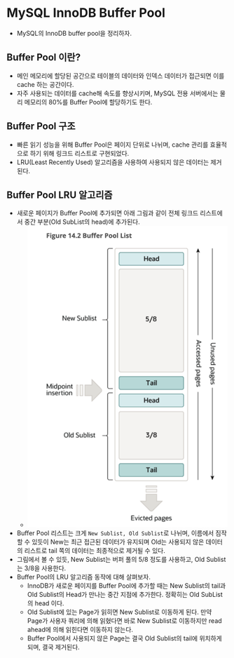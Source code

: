 # MySQL InnoDB Buffer Pool

- MySQL의 InnoDB buffer pool을 정리하자.

## Buffer Pool 이란?

- 메인 메모리에 할당된 공간으로 테이블의 데이터와 인덱스 데이터가 접근되면 이를 cache 하는 공간이다.
- 자주 사용되는 데이터를 cache해 속도를 향상시키며, MySQL 전용 서버에서는 물리 메모리의 80%를 Buffer Pool에 할당하기도 한다.

## Buffer Pool 구조

- 빠른 읽기 성능을 위해 Buffer Pool은 페이지 단위로 나뉘며, cache 관리를 효율적으로 하기 위해 링크드 리스트로 구현되었다.
- LRU(Least Recently Used) 알고리즘을 사용하여 사용되지 않은 데이터는 제거된다.

## Buffer Pool LRU 알고리즘

- 새로운 페이지가 Buffer Pool에 추가되면 아래 그림과 같이 전체 링크드 리스트에서 중간 부분(Old SubList의 head)에 추가된다.
  - <img src="https://github.com/programmer-sjk/TIL/blob/main/images/db/innodb_buffer_pool.png" width="600">
- Buffer Pool 리스트는 크게 `New Sublist, Old Sublist`로 나뉘며, 이름에서 짐작할 수 있듯이 New는 최근 접근된 데이터가 유지되며 Old는 사용되지 않은 데이터의 리스트로 tail 쪽의 데이터는 최종적으로 제거될 수 있다.
- 그림에서 볼 수 있듯, New Sublist는 버퍼 풀의 5/8 정도를 사용하고, Old Sublist는 3/8을 사용한다.
- Buffer Pool의 LRU 알고리즘 동작에 대해 살펴보자.
  - InnoDB가 새로운 페이지를 Buffer Pool에 추가할 때는 New Sublist의 tail과 Old Sublist의 Head가 만나는 중간 지점에 추가한다. 정확히는 Old SubList의 head 이다.
  - Old Sublist에 있는 Page가 읽히면 New Sublist로 이동하게 된다. 만약 Page가 사용자 쿼리에 의해 읽혔다면 바로 New Sublist로 이동하지만 read ahead에 의해 읽힌다면 이동하지 않는다.
  - Buffer Pool에서 사용되지 않은 Page는 결국 Old Sublist의 tail에 위치하게 되며, 결국 제거된다.
